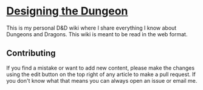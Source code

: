 # [Designing the Dungeon](https://tylertitsworth.github.io/designing-the-dungeon/)

This is my personal D&D wiki where I share everything I know about Dungeons and Dragons. This wiki is meant to be read in the web format.

## Contributing

If you find a mistake or want to add new content, please make the changes using the edit button on the top right of any article to make a pull request. If you don't know what that means you can always open an issue or email me.
